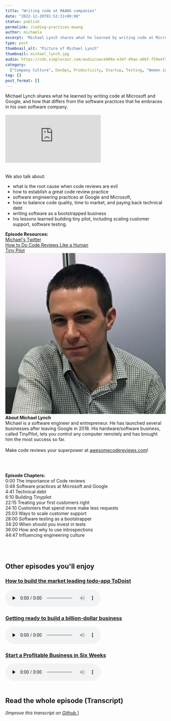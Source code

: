 ```yaml
---
title: "Writing code at MAANG companies"
date: "2022-12-20T01:53:31+00:00"
status: publish
permalink: /coding-practices-maang
author: michaela
excerpt: 'Michael Lynch shares what he learned by writing code at Microsoft, Google and now at his own startup.'
type: post
thumbnail_alt: "Picture of Michael Lynch"
thumbnail: michael_lynch.jpg
audio: https://cdn.simplecast.com/audio/aaca909a-e34f-49ae-a86f-f59e4fa807f0/episodes/6d1dfdac-2c94-4424-ae43-398176735c9c/audio/381a7c5d-164d-4ee3-b446-f430fa33977e/default_tc.mp3
category:
  ["Company Culture", DevOps, Productivity, Startup, Testing, "Women in Tech"]
tag: []
post_format: []
---
```



<div class="episode-about">
Michael Lynch shares what he learned by writing code at Microsoft and Google, and how that differs from the software practices that he embraces in his own software company.<br/> <br/>

<div class="video-container">
<iframe class="video" src="https://www.youtube-nocookie.com/embed/MJJBoJSxvwQ" title="YouTube video player" rel=0"  frameborder="0" allowfullscreen="allowfullscreen allow="accelerometer; autoplay; clipboard-write; encrypted-media; gyroscope; picture-in-picture" allowfullscreen></iframe>
</div>

<br/>We also talk about:
<ul>
<li>what is the root cause when code reviews are evil</li>
<li>how to establish a great code review practice</li>
<li>software engineering practices at Google and Microsoft,</li>
<li>how to balance code quality, time to market, and paying back technical debt</li>
<li>writing software as a bootstrapped business</li>
<li>his lessons learned building tiny pilot, including scaling customer support, software testing.</li>
</ul>
</div>

<div class="episode-links">
<b>Episode Resources:</b><br/>
<a href="https://twitter.com/deliberatecoder">Michael's Twitter</a><br/>
<a href="https://mtlynch.io/human-code-reviews-1/">How to Do Code Reviews Like a Human</a><br/>
<a href="https://tinypilotkvm.com/">Tiny Pilot</a><br/>
</div>

<div class="row pt-2 align-items-center">
<div class="col-4 guest-picture">
<img src="michael_lynch.jpg" alt="Picture of Michael Lynch"/>
</div>
<div class="col-8 guest-about">
<b>About Michael Lynch</b><br/>
Michael is a software engineer and entrepreneur. He has launched several businesses after leaving Google in 2018. His hardware/software business, called TinyPilot, lets you control any computer remotely and has brought him the most success so far.
</div>
</div>
<br/>
<div class="sponsorship">
Make code reviews your superpower at <a href="https://awesomecodereviews.com">awesomecodereviews.com</a>!
</div> 

<br/><br/>
<div class="episode-chapters">
<p><b>Episode Chapters: </b> <br/>
0:00 The importance of Code reviews<br/>
0:48 Software practices at Microsoft and Google<br/>
4:41 Technical debt<br/>
6:10 Building Tinypilot<br/>
22:15 Treating your first customers right<br/>
24:10 Customers that spend more make less requests<br/>
25:03 Ways to scale customer support<br/>
28:00 Software testing as a bootstrapper<br/>
34:20 When should you invest in tests<br/>
36:00 How and why to use introspections<br/>
44:47 Influencing engineering culture<br/>
</p>
</div>


 <br/><br/>
<div>
  <h2>Other episodes you'll enjoy</h2>
<div class="row-md-6">
      <div class="row g-0 border rounded overflow-hidden flex-md-row mb-4 shadow-sm h-md-250 position-relative">
          <div class="col p-4 d-flex flex-column position-static">
            <h3 class="mb-0"><a href="https://www.software-engineering-unlocked.com/market-leader-productivity-app/">How to build the market leading todo-app ToDoist</a></h3>
  <audio controls preload="none">
                <source src="https://cdn.simplecast.com/audio/aaca90/aaca909a-e34f-49ae-a86f-f59e4fa807f0/67159a85-1734-416e-a493-baead56cb174/amir-salihefendic-ready_tc.mp3" />
              </audio>
          </div>
        </div>
      </div>
    	<div class="row-md-6">
      <div class="row g-0 border rounded overflow-hidden flex-md-row mb-4 shadow-sm h-md-250 position-relative">
          <div class="col p-4 d-flex flex-column position-static">
            <h3 class="mb-0"><a href="https://www.software-engineering-unlocked.com/getting-ready-for-a-billion-dollar-business/">Getting ready to build a billion-dollar business</a></h3>
  <audio controls preload="none">
                <source src="https://cdn.simplecast.com/audio/aaca909a-e34f-49ae-a86f-f59e4fa807f0/episodes/c9aa17f7-c159-456c-bd44-ca609c0ac29c/audio/3eb59a7c-8a65-4a7a-8550-eb374bc57dde/default_tc.mp3" />
              </audio>
          </div>
        </div>
      </div>
      	<div class="row-md-6">
      <div class="row g-0 border rounded overflow-hidden flex-md-row mb-4 shadow-sm h-md-250 position-relative">
          <div class="col p-4 d-flex flex-column position-static">
            <h3 class="mb-0"><a href="https://www.software-engineering-unlocked.com/episode-12-profitable-business-courtland-allen/">Start a Profitable Business in Six Weeks</a></h3>
  <audio controls preload="none">
                <source src="https://cdn.simplecast.com/audio/aaca90/aaca909a-e34f-49ae-a86f-f59e4fa807f0/c20424de-dfb3-4ff2-871e-0e64f6809511/courtland-allen-ready_tc.mp3" />
              </audio>
          </div>
        </div>
      </div>
</div>
<br/>

## Read the whole episode (Transcript)

_\[Improve this transcript on [Github](https://github.com/mgreiler/se-unlocked/tree/master/Transcripts)_[.](https://github.com/mgreiler/se-unlocked/tree/master/Transcripts)\]

